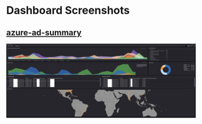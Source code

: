 # Dashboard Screenshots

## [azure-ad-summary](azure-ad-summary.yaml)
![Screenshot 1](screenshots/azure-ad-summary.png)